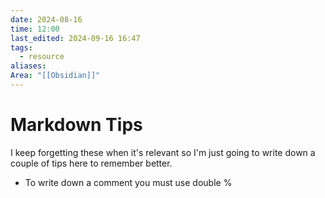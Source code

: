 ```yaml
---
date: 2024-08-16
time: 12:00
last_edited: 2024-09-16 16:47
tags:
  - resource
aliases: 
Area: "[[Obsidian]]"
---
```

# Markdown Tips
I keep forgetting these when it's relevant so I'm just going to write down a couple of tips here to remember better.
- To write down a comment you must use double %

